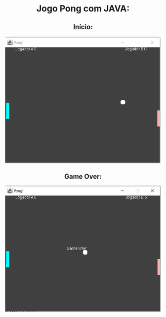 <h1 align="center"> Jogo Pong com JAVA: </h1>

  <h2 align="center"> Início: </h2>
   <a href="#">
    <img align="center" width="700" src="Pong.PNG" />
  </a>
 
  <h2 align="center"> Game Over: </h2>
  <a href="#">
    <img align="center" width="700" src="GOPong.PNG" />
  </a>
